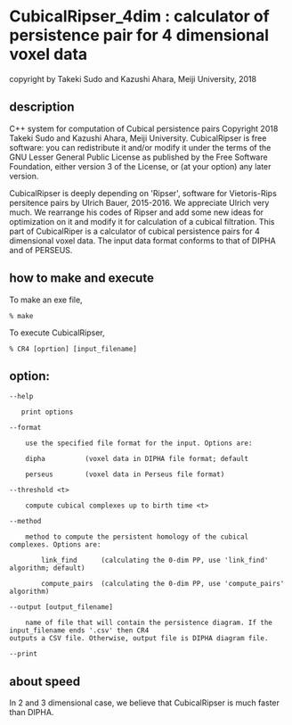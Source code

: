 # CubicalRipser_4dim : calculator of persistence pair for 4 dimensional voxel data

copyright by Takeki Sudo and Kazushi Ahara, Meiji University, 2018

## description
C++ system for computation of Cubical persistence pairs Copyright 2018 Takeki Sudo and Kazushi Ahara, Meiji University. CubicalRipser is free software: you can redistribute it and/or modify it under the terms of the GNU Lesser General Public License as published by the Free Software Foundation, either version 3 of the License, or (at your option) any later version.

CubicalRipser is deeply depending on 'Ripser', software for Vietoris-Rips persitence pairs by Ulrich Bauer, 2015-2016. We appreciate Ulrich very much. We rearrange his codes of Ripser and add some new ideas for optimization on it and modify it for calculation of a cubical filtration. This part of CubicalRiper is a calculator of cubical persistence pairs for 4 dimensional voxel data. The input data format conforms to that of DIPHA and of PERSEUS.

## how to make and execute

To make an exe file, 

    % make

To execute CubicalRipser, 

    % CR4 [oprtion] [input_filename]

## option:

    --help   

       print options

    --format     

        use the specified file format for the input. Options are:
	  
        dipha          (voxel data in DIPHA file format; default
       
        perseus        (voxel data in Perseus file format)

    --threshold <t>  
  
        compute cubical complexes up to birth time <t>
    
    --method 

        method to compute the persistent homology of the cubical complexes. Options are:

            link_find      (calculating the 0-dim PP, use 'link_find' algorithm; default)

            compute_pairs  (calculating the 0-dim PP, use 'compute_pairs' algorithm)

    --output [output_filename] 

        name of file that will contain the persistence diagram. If the input_filename ends '.csv' then CR4 
	outputs a CSV file. Otherwise, output file is DIPHA diagram file.

	--print

## about speed

In 2 and 3 dimensional case, we believe that CubicalRipser is much faster than DIPHA.

